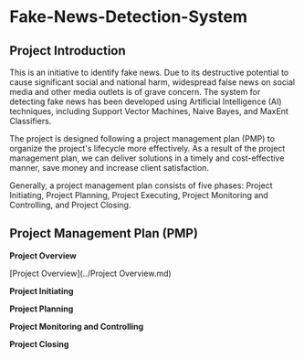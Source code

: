 # Fake-News-Detection-System
## Project Introduction
This is an initiative to identify fake news. Due to its destructive potential to cause significant social and national harm, widespread false news on social media and other media outlets is of grave concern. The system for detecting fake news has been developed using Artificial Intelligence (AI) techniques, including Support Vector Machines, Naive Bayes, and MaxEnt Classifiers.

The project is designed following a project management plan (PMP) to organize the project's lifecycle more effectively. As a result of the project management plan, we can deliver solutions in a timely and cost-effective manner, save money and increase client satisfaction. 

Generally, a project management plan consists of five phases: Project Initiating, Project Planning, Project Executing, Project Monitoring and Controlling, and Project Closing.

## Project Management Plan (PMP)
**Project Overview**

[Project Overview](../Project Overview.md)

**Project Initiating**

**Project Planning**

**Project Monitoring and Controlling**

**Project Closing**
